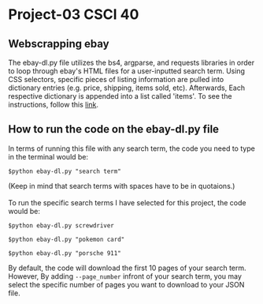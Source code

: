 # Project-03 CSCI 40

## Webscrapping ebay

The ebay-dl.py file utilizes the bs4, argparse, and requests libraries in order to loop through ebay's HTML files for a user-inputted search term. Using CSS selectors, specific pieces of listing information are pulled into dictionary entries (e.g. price, shipping, items sold, etc). Afterwards, Each respective dictionary is appended into a list called 'items'. To see the instructions, follow this [link](https://github.com/mikeizbicki/cmc-csci040/tree/2022fall/project_03). 

## How to run the code on the ebay-dl.py file
In terms of running this file with any search term, the code you need to type in the terminal would be:
```
$python ebay-dl.py "search term"
```
(Keep in mind that search terms with spaces have to be in quotaions.)
 <br />
 <br />
To run the specific search terms I have selected for this project, the code would be:
```
$python ebay-dl.py screwdriver
```
```
$python ebay-dl.py "pokemon card"
```
```
$python ebay-dl.py "porsche 911"
```

By default, the code will download the first 10 pages of your search term. However, By adding `--page_number` infront of your search term, you may select the specific number of pages you want to download to your JSON file.


